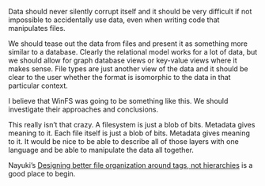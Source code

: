 Data should never silently corrupt itself and it should be very difficult if not impossible to accidentally use data, even when writing code that manipulates files. 

We should tease out the data from files and present it as something more similar to a database. Clearly the relational model works for a lot of data, but we should allow for graph database views or key-value views where it makes sense. File types are just another view of the data and it should be clear to the user whether the format is isomorphic to the data in that particular context. 

I believe that WinFS was going to be something like this. We should investigate their approaches and conclusions.

This really isn’t that crazy. A filesystem is just a blob of bits. Metadata gives meaning to it. Each file itself is just a blob of bits. Metadata gives meaning to it. It would be nice to be able to describe all of those layers with one language and be able to manipulate the data all together.

Nayuki’s [Designing better file organization around tags, not hierarchies](https://www.nayuki.io/page/designing-better-file-organization-around-tags-not-hierarchies) is a good place to begin.



